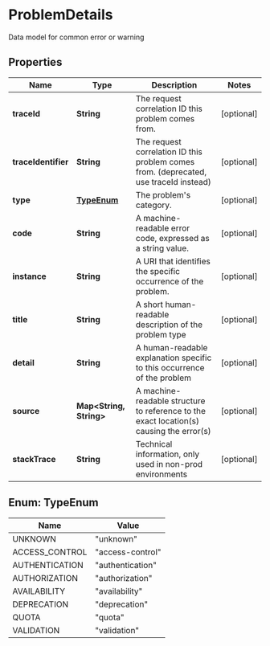 

# ProblemDetails

Data model for common error or warning

## Properties

| Name | Type | Description | Notes |
|------------ | ------------- | ------------- | -------------|
|**traceId** | **String** | The request correlation ID this problem comes from. |  [optional] |
|**traceIdentifier** | **String** | The request correlation ID this problem comes from. (deprecated, use traceId instead) |  [optional] |
|**type** | [**TypeEnum**](#TypeEnum) | The problem&#39;s category. |  [optional] |
|**code** | **String** | A machine-readable  error code, expressed as a string value. |  [optional] |
|**instance** | **String** | A URI that identifies the specific occurrence of the problem. |  [optional] |
|**title** | **String** | A short human-readable description of the problem type |  [optional] |
|**detail** | **String** | A human-readable explanation specific to this occurrence of the problem |  [optional] |
|**source** | **Map&lt;String, String&gt;** | A machine-readable structure to reference to the exact location(s) causing the error(s) |  [optional] |
|**stackTrace** | **String** | Technical information, only used in non-prod environments |  [optional] |



## Enum: TypeEnum

| Name | Value |
|---- | -----|
| UNKNOWN | &quot;unknown&quot; |
| ACCESS_CONTROL | &quot;access-control&quot; |
| AUTHENTICATION | &quot;authentication&quot; |
| AUTHORIZATION | &quot;authorization&quot; |
| AVAILABILITY | &quot;availability&quot; |
| DEPRECATION | &quot;deprecation&quot; |
| QUOTA | &quot;quota&quot; |
| VALIDATION | &quot;validation&quot; |



